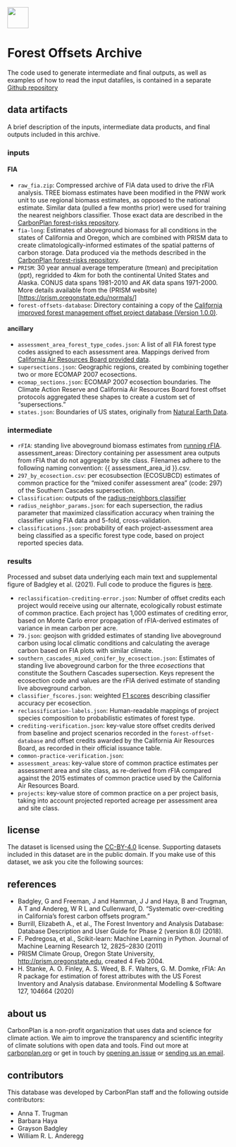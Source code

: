 <img
  src='https://carbonplan-assets.s3.amazonaws.com/monogram/dark-small.png'
  height='48'
/>

# Forest Offsets Archive

The code used to generate intermediate and final outputs, as well as examples of how to read the input datafiles, is contained in a separate [Github repository](https://github.com/carbonplan/forest-offsets)

## data artifacts

A brief description of the inputs, intermediate data products, and final outputs included in this archive.

### inputs

#### FIA
- `raw_fia.zip`:  Compressed archive of FIA data used to drive the rFIA analysis. TREE biomass estimates have been modified in the PNW work unit to use regional biomass estimates, as opposed to the national estimate. Similar data (pulled a few months prior) were used for training the nearest neighbors classifier. Those exact data are described in the [CarbonPlan forest-risks repository](https://github.com/carbonplan/forest-risks).
- `fia-long`: Estimates of aboveground biomass for all conditions in the states of California and Oregon, which are combined with PRISM data to create climatologically-informed estimates of the spatial patterns of carbon storage. Data produced via the methods described in the [CarbonPlan forest-risks repository](https://github.com/carbonplan/forest-risks).
- `PRISM`: 30 year annual average temperature (tmean) and precipitation (ppt), regridded to 4km for both the continental United States and Alaska. CONUS data spans 1981-2010 and AK data spans 1971-2000. More details available from the (PRISM website)[https://prism.oregonstate.edu/normals/]
- `forest-offsets-database`: Directory containing a copy of the [California improved forest management offset project database (Version 1.0.0)](https:/doi.org/http://doi.org/10.5281/zenodo.4630684).

#### ancillary
- `assessment_area_forest_type_codes.json`: A list of all FIA forest type codes assigned to each assessment area. Mappings derived from [California Air Resources Board provided data](https://ww2.arb.ca.gov/our-work/programs/compliance-offset-program/compliance-offset-protocols/us-forest-projects/2015/common-practice-data).
- `supersections.json`: Geographic regions, created by combining together two or more ECOMAP 2007 ecosections.
- `ecomap_sections.json`: ECOMAP 2007 ecosection boundaries. The Climate Action Reserve and California Air Resources Board forest offset protocols aggregated these shapes to create a custom set of “supersections.”
- `states.json`: Boundaries of US states, originally from [Natural Earth Data](https://www.naturalearthdata.com).

### intermediate

- `rFIA`: standing live aboveground biomass estimates from [running rFIA](https://github.com/carbonplan/forest-offsets/blob/main/R).
assessment_areas: Directory containing per assessment area outputs from rFIA that do not aggregate by site class. Filenames adhere to the following naming convention: {{ assessment_area_id }}.csv.
- `297_by_ecosection.csv`: per ecosubsection (ECOSUBCD) estimates of common practice for the “mixed conifer assessment area” (code: 297) of the Southern Cascades supersection.
- `Classification`: outputs of the [radius-neighbors classifier](https://github.com/carbonplan/forest-offsets/blob/main/notebooks/0y_classify_projects.ipynb)
- `radius_neighbor_params.json`: for each supersection, the radius parameter that maximized classification accuracy when training the classifier using FIA data and 5-fold, cross-validation.
- `classifications.json`: probability of each project-assessment area being classified as a specific forest type code, based on project reported species data.

### results

Processed and subset data underlying each main text and supplemental figure of Badgley et al. (2021). Full code to produce the figures is [here](https://github.com/carbonplan/forest-offsets-paper/).

- `reclassification-crediting-error.json`: Number of offset credits each project would receive using our alternate, ecologically robust estimate of common practice. Each project has 1,000 estimates of crediting error, based on Monte Carlo error propagation of rFIA-derived estimates of variance in mean carbon per acre.
- `79.json`: geojson with gridded estimates of standing live aboveground carbon using local climatic conditions and calculating the average carbon based on FIA plots with similar climate.
- `southern_cascades_mixed_conifer_by_ecosection.json`: Estimates of standing live aboveground carbon for the three _ecosections_ that constitute the Southern Cascades supersection. Keys represent the ecosection code and values are the rFIA derived estimate of standing live aboveground carbon.
- `classifier_fscores.json`: weighted [F1 scores](https://scikit-learn.org/stable/modules/generated/sklearn.metrics.f1_score.html) describing classifier accuracy per ecosection.
- `reclassification-labels.json`: Human-readable mappings of project species composition to probabilistic estimates of forest type.
- `crediting-verification.json`: key-value store offset credits derived from baseline and project scenarios recorded in the `forest-offset-database` and offset credits awarded by the California Air Resources Board, as recorded in their official issuance table.
- `common-practice-verification.json`:
- `assessment_areas`: key-value store of common practice estimates per assessment area and site class, as re-derived from rFIA compared against the 2015 estimates of common practice used by the California Air Resources Board.
- `projects`: key-value store of common practice on a per project basis, taking into account projected reported acreage per assessment area and site class.

## license
The dataset is licensed using the [CC-BY-4.0](https://choosealicense.com/licenses/cc-by-4.0/) license. Supporting datasets included in this dataset are in the public domain. If you make use of this dataset, we ask you cite the following sources:

## references
- Badgley, G and Freeman, J and Hamman, J J and Haya, B and Trugman, A T and Andereg, W R L and Cullenward, D. “Systematic over-crediting in California’s forest carbon offsets program.”
- Burrill, Elizabeth A., et al., The Forest Inventory and Analysis Database: Database Description and User Guide for Phase 2 (version 8.0) (2018).
- F. Pedregosa, et al., Scikit-learn: Machine Learning in Python. Journal of Machine Learning Research 12, 2825–2830 (2011)
- PRISM Climate Group, Oregon State University, http://prism.oregonstate.edu, created 4 Feb 2004.
- H. Stanke, A. O. Finley, A. S. Weed, B. F. Walters, G. M. Domke, rFIA: An R package for estimation of forest attributes with the US Forest Inventory and Analysis database. Environmental Modelling & Software 127, 104664 (2020)

## about us

CarbonPlan is a non-profit organization that uses data and science for climate action. We aim to improve the transparency and scientific integrity of climate solutions with open data and tools. Find out more at [carbonplan.org](https://carbonplan.org/) or get in touch by [opening an issue](https://github.com/carbonplan/forest-offsets/issues/new) or [sending us an email](mailto:hello@carbonplan.org).

## contributors

This database was developed by CarbonPlan staff and the following outside contributors:

- Anna T. Trugman
- Barbara Haya
- Grayson Badgley
- William R. L. Anderegg
